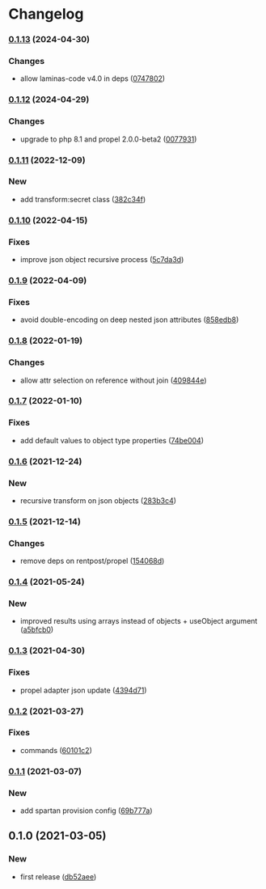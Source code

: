 # Changelog
### [0.1.13](https://github.com/spartan/restq/compare/v0.1.12...v0.1.13) (2024-04-30)


### Changes

* allow laminas-code v4.0 in deps ([0747802](https://github.com/spartan/restq/commit/074780269045a43db4b7a19f6fefd4557a747504))

### [0.1.12](https://github.com/spartan/restq/compare/v0.1.11...v0.1.12) (2024-04-29)


### Changes

* upgrade to php 8.1 and propel 2.0.0-beta2 ([0077931](https://github.com/spartan/restq/commit/0077931f95ae70a060e1b55d2c4539d65d4cb41b))

### [0.1.11](https://github.com/spartan/restq/compare/v0.1.10...v0.1.11) (2022-12-09)


### New

* add transform:secret class ([382c34f](https://github.com/spartan/restq/commit/382c34f740aecaa1a5c5d0e0847ce8e0335df7a5))

### [0.1.10](https://github.com/spartan/restq/compare/v0.1.9...v0.1.10) (2022-04-15)


### Fixes

* improve json object recursive process ([5c7da3d](https://github.com/spartan/restq/commit/5c7da3d69a7c2d786d130f2cfbfdc46e61f95a3a))

### [0.1.9](https://github.com/spartan/restq/compare/v0.1.8...v0.1.9) (2022-04-09)


### Fixes

* avoid double-encoding on deep nested json attributes ([858edb8](https://github.com/spartan/restq/commit/858edb88eda2d23d25909614f77e6a115ea2ac99))

### [0.1.8](https://github.com/spartan/restq/compare/v0.1.7...v0.1.8) (2022-01-19)


### Changes

* allow attr selection on reference without join ([409844e](https://github.com/spartan/restq/commit/409844ed8d30b26cec25228f5a15758dd8641738))

### [0.1.7](https://github.com/spartan/restq/compare/v0.1.6...v0.1.7) (2022-01-10)


### Fixes

* add default values to object type properties ([74be004](https://github.com/spartan/restq/commit/74be004e17253d7a643d80b5bcd22030d95f3c69))

### [0.1.6](https://github.com/spartan/restq/compare/v0.1.5...v0.1.6) (2021-12-24)


### New

* recursive transform on json objects ([283b3c4](https://github.com/spartan/restq/commit/283b3c484cdae542860ce545e5bd237320e4f875))

### [0.1.5](https://github.com/spartan/restq/compare/v0.1.4...v0.1.5) (2021-12-14)


### Changes

* remove deps on rentpost/propel ([154068d](https://github.com/spartan/restq/commit/154068d8ec2b435460a0ea4c290d79fd142506c2))

### [0.1.4](https://github.com/spartan/restq/compare/v0.1.3...v0.1.4) (2021-05-24)


### New

* improved results using arrays instead of objects + useObject argument ([a5bfcb0](https://github.com/spartan/restq/commit/a5bfcb05f427f04a6c68d6cfa81b94d9c16e3cf7))

### [0.1.3](https://github.com/spartan/restq/compare/v0.1.2...v0.1.3) (2021-04-30)


### Fixes

* propel adapter json update ([4394d71](https://github.com/spartan/restq/commit/4394d7130f398d3b587a39e7e640e5d7f6da85c8))

### [0.1.2](https://github.com/spartan/restq/compare/v0.1.1...v0.1.2) (2021-03-27)


### Fixes

* commands ([60101c2](https://github.com/spartan/restq/commit/60101c2c132a50e96f679b516c40315c608f686a))

### [0.1.1](https://github.com/spartan/restq/compare/v0.1.0...v0.1.1) (2021-03-07)


### New

* add spartan provision config ([69b777a](https://github.com/spartan/restq/commit/69b777ad9285efa976341536eebff2b899507ba8))

## 0.1.0 (2021-03-05)


### New

* first release ([db52aee](https://github.com/spartan/restq/commit/db52aeea96a6a1c06bcaa41dbae1870d2aa36c86))
